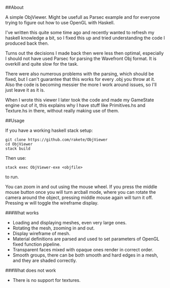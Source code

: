 ##About

A simple ObjViewer. Might be usefull as Parsec example and for everyone trying to figure out how to use OpenGL with Haskell.

I've written this quite some time ago and recently wanted to refresh my haskell knowledge a bit, so I fixed this up and tried understanding the code I produced back then.

Turns out the decisions I made back then were less then optimal, especially I should not have used Parsec for parsing the Wavefront Obj format. It is overkill and quite slow for the task.

There were also numerous problems with the parsing, which should be fixed, but I can't guarantee that this works for every .obj you throw at it. Also the code is becoming messier the more I work around issues, so I'll just leave it as it is.

When I wrote this viewer I later took the code and made my GameState engine out of it, this explains why I have stuff like Primitives.hs and Texture.hs in there, without really making use of them.

##Usage

If you have a working haskell stack setup:

    git clone https://github.com/rakete/ObjViewer
    cd ObjViewer
    stack build

Then use:

    stack exec ObjViewer-exe <objfile>

to run.

You can zoom in and out using the mouse wheel. If you press the middle mouse button once you will turn arcball mode, where you can rotate the camera around the object, pressing middle mouse again will turn it off. Pressing w will toggle the wireframe display.

###What works

- Loading and displaying meshes, even very large ones.
- Rotating the mesh, zooming in and out.
- Display wireframe of mesh.
- Material definitions are parsed and used to set parameters of OpenGL fixed function pipeline.
- Transparent faces mixed with opaque ones render in correct order.
- Smooth groups, there can be both smooth and hard edges in a mesh, and they are shaded correctly.

###What does not work

- There is no support for textures.
